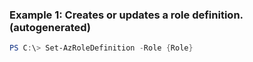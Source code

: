 ### Example 1: Creates or updates a role definition. (autogenerated)
```powershell
PS C:\> Set-AzRoleDefinition -Role {Role}
```

